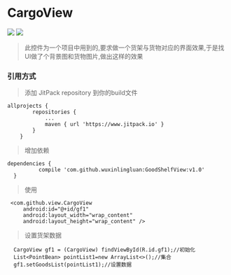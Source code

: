 # CargoView
[![](https://camo.githubusercontent.com/8cb994f6c4a156c623fe057fccd7fb7d7d2e8c9b/68747470733a2f2f696d672e736869656c64732e696f2f62616467652f6c6963656e73652d417061636865253230322d3445423142412e737667)](https://www.apache.org/licenses/LICENSE-2.0.html) [![](https://camo.githubusercontent.com/7497225d65b4b00fd03b44fd9a4b77fcbb23fd16/68747470733a2f2f6a69747061636b2e696f2f762f6875616e6779616e62696e2f736d6172745461626c652e737667)](https://jitpack.io/private#wuxinlingluan/GoodShelfView/v1.0)

>此控件为一个项目中用到的,要求做一个货架与货物对应的界面效果,于是找UI做了个背景图和货物图片,做出这样的效果
### 引用方式

>添加 JitPack repository 到你的build文件
```
allprojects {
		repositories {
			...
			maven { url 'https://www.jitpack.io' }
		}
	}
```  
 >增加依赖
  ```
 dependencies {
	        compile 'com.github.wuxinlingluan:GoodShelfView:v1.0'
	}
 ```
  >使用
   ```
    <com.github.view.CargoView
        android:id="@+id/gf1"
        android:layout_width="wrap_content"
        android:layout_height="wrap_content" />
   ```
  >设置货架数据
   ```
     CargoView gf1 = (CargoView) findViewById(R.id.gf1);//初始化
     List<PointBean> pointList1=new ArrayList<>();//集合
     gf1.setGoodsList(pointList1);//设置数据
   ```
